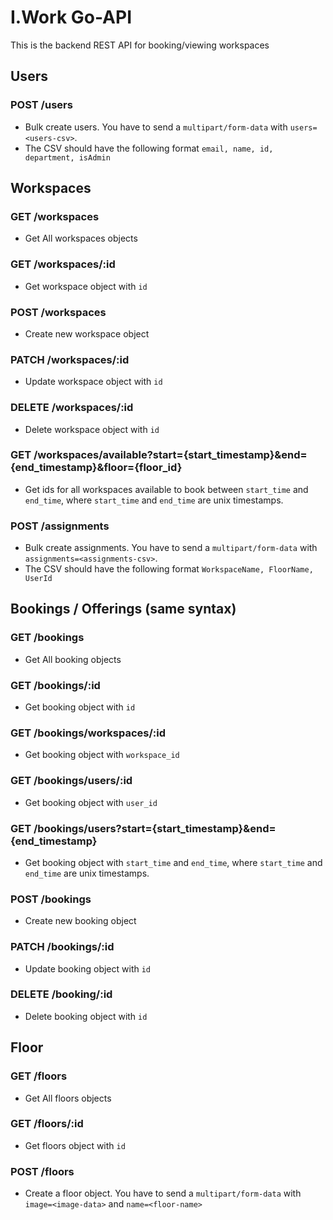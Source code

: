 # I.Work Go-API
This is the backend REST API for booking/viewing workspaces

## Users
### POST /users
- Bulk create users. You have to send a `multipart/form-data` with `users=<users-csv>`. 
- The CSV should have the following format `email, name, id, department, isAdmin` 

## Workspaces
### GET /workspaces
- Get All workspaces objects

### GET /workspaces/:id
- Get workspace object with `id`

### POST /workspaces
- Create new workspace object

### PATCH /workspaces/:id
- Update workspace object with `id`

### DELETE /workspaces/:id
- Delete workspace object with `id`

### GET /workspaces/available?start={start_timestamp}&end={end_timestamp}&floor={floor_id}
- Get ids for all workspaces available to book between `start_time` and `end_time`, where `start_time` and `end_time` are unix timestamps.

### POST /assignments
- Bulk create assignments. You have to send a `multipart/form-data` with `assignments=<assignments-csv>`. 
- The CSV should have the following format `WorkspaceName, FloorName, UserId` 

## Bookings / Offerings (same syntax)
### GET /bookings
- Get All booking objects

### GET /bookings/:id
- Get booking object with `id`

### GET /bookings/workspaces/:id
- Get booking object with `workspace_id`

### GET /bookings/users/:id
- Get booking object with `user_id`

### GET /bookings/users?start={start_timestamp}&end={end_timestamp}
- Get booking object with `start_time` and `end_time`, where `start_time` and `end_time` are unix timestamps.

### POST /bookings
- Create new booking object

### PATCH /bookings/:id
- Update booking object with `id`

### DELETE /booking/:id
- Delete booking object with `id`

## Floor
### GET /floors
- Get All floors objects

### GET /floors/:id
- Get floors object with `id`

### POST /floors
- Create a floor object. You have to send a `multipart/form-data` with `image=<image-data>` and `name=<floor-name>`
